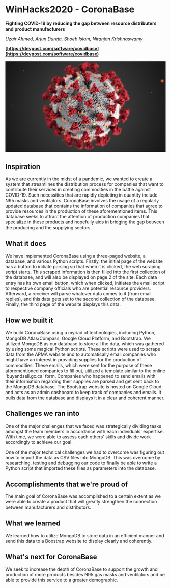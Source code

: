 # WinHacks2020 - CoronaBase

**Fighting COVID-19 by reducing the gap between resource distributers and product manufacturers**

*Uzair Ahmed, Arjun Dureja, Shoeb Islam, Niranjan Krishnaswamy*

**[https://devpost.com/software/covidbase](https://devpost.com/software/covidbase)**

![logo](https://raw.githubusercontent.com/Arjun-dureja/WinHacks2020/master/images/logo.jpg)

## Inspiration

As we are currently in the midst of a pandemic, we wanted to create a system that streamlines the distribution process for companies that want to contribute their services in creating commodities in the battle against COVID-19. Such necessities that are rapidly depleting in quantity include N95 masks and ventilators. CoronaBase involves the usage of a regularly updated database that contains the information of companies that agree to provide resources in the production of these aforementioned items. This database seeks to attract the attention of production companies that specialize in these products and hopefully aids in bridging the gap between the producing and the supplying sectors. 

## What it does

We have implemented CoronaBase using a three-paged website, a database, and various Python scripts. Firstly, the initial page of the website has a button to initiate parsing so that when it is clicked, the web scraping script starts. This scraped information is then filled into the first collection of the database, and will also be displayed on page 2 of the site. Each data entry has its own email button, which when clicked, initiates the email script to respective company officials who are potential resource providers. Afterward, a receiver will parse whatever data comes to it (from email replies), and this data gets set to the second collection of the database. Finally, the third page of the website displays this data.

## How we built it

We build CoronaBase using a myriad of technologies, including Python, MongoDB Atlas/Compass, Google Cloud Platform, and Bootstrap. We utilized MongoDB as our database to store all the data, which was gathered by using some magical Python scripts. These scripts were used to scrape data from the APMA website and to automatically email companies who might have an interest in providing supplies for the production of commodities. These emails, which were sent for the purpose of these aforementioned companies to fill out, utilized a template similar to the online 'buyandsell.gc.ca' form. Companies who happened to send emails with their information regarding their supplies are parsed and get sent back to the MongoDB database. The Bootstrap website is hosted on Google Cloud and acts as an admin dashboard to keep track of companies and emails. It pulls data from the database and displays it in a clear and coherent manner. 

## Challenges we ran into

One of the major challenges that we faced was strategically dividing tasks amongst the team members in accordance with each individuals' expertise. With time, we were able to assess each others' skills and divide work accordingly to achieve our goal.

One of the major technical challenges we had to overcome was figuring out how to import the data as CSV files into MongoDB. This was overcome by researching, testing and debugging our code to finally be able to write a Python script that imported these files as parameters into the database.

## Accomplishments that we're proud of
The main goal of CoronaBase was accomplished to a certain extent as we were able to create a product that will greatly strengthen the connection between manufacturers and distributors.

## What we learned

We learned how to utilize MongoDB to store data in an efficient manner and send this data to a Boostrap website to display clearly and coherently.

## What's next for CoronaBase

We seek to increase the depth of CoronaBase to support the growth and production of more products besides N95 gas masks and ventilators and be able to provide this service to a greater demographic.